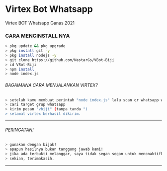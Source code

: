 # Virtex Bot Whatsapp
Virtex BOT Whatsapp Ganas 2021

### CARA MENGINSTALL NYA
```bash
> pkg update && pkg upgrade
> pkg install git -y
> pkg install nodejs -y
> git clone https://github.com/NastarGs/VBot-Biji
> cd VBot-Biji
> npm install
> node index.js
```

###### BAGAIMANA CARA MENJALANKAN VIRTEX?
```bash
> setelah kamu membuat perintah "node index.js" lalu scan qr whatsapp web mu!
> cari target grup whatsapp
> kirim pesan "vbiji" (tanpa tanda ")
> selamat virtex berhasil dikirim.
```
 
---------

###### PERINGATAN!
```bash
> gunakan dengan bijak!
> apapun hasilnya bukan tanggung jawab kami!
> jika ada terbukti melanggar, saya tidak segan segan untuk menonaktifkan fitur ini.
> sekian, terimakasih.
```

---------
